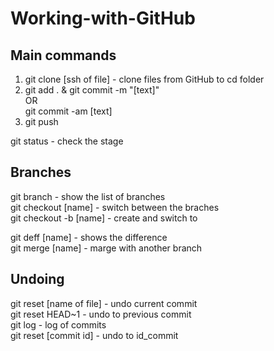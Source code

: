 # Working-with-GitHub

## Main commands
<ol>
  <li>git clone [ssh of file] - clone files from GitHub to cd folder</li>

<li>git add . & git commit -m "[text]"
  <br>OR<br> git commit -am [text]</li>

<li>git push </li>
</ol>

git status - check the stage

## Branches

git branch 		          - show the list of branches</br>
git checkout [name]     - switch between the braches</br>
git checkout -b [name]  - create and switch to</br>

git deff [name] 	      - shows the difference</br>
git merge [name] 	      - marge with another branch</br>

## Undoing

git reset [name of file] - undo current commit </br>
git reset HEAD~1	     - undo to previous commit </br>
git log 		           - log of commits </br>
git reset [commit id]  - undo to id_commit </br>
